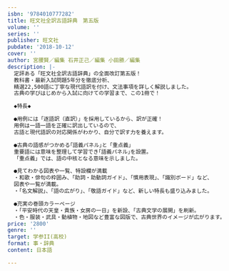 ```yaml
---
isbn: '9784010777282'
title: 旺文社全訳古語辞典　第五版
volume: ''
series: ''
publisher: 旺文社
pubdate: '2018-10-12'
cover: ''
author: 宮腰賢／編集 石井正己／編集 小田勝／編集
description: |-
  定評ある「旺文社全訳古語辞典」の全面改訂第五版！
  教科書・最新入試問題5年分を徹底分析、
  精選22,500語に丁寧な現代語訳を付け、文法事項を詳しく解説しました。
  古典の学びはじめから入試に向けての学習まで、この1冊で！

  ◆特長◆

  ●用例には「逐語訳（直訳）」を採用しているから、訳が正確！
  用例は一語一語を正確に訳出しているので、
  古語と現代語訳の対応関係がわかり、自分で訳す力を養えます。

  ●古典の語感がつかめる｢語義パネル｣と「重点義」
  重要語には意味を整理して学習でき｢語義パネル｣を設置。
  「重点義」では、語の中核となる意味を示しました。

  ●見てわかる図表や一覧、特設欄が満載
  ・和歌・俳句の枠囲み、「助詞・助動詞ガイド」、「慣用表現」、「識別ボード」など、
  図表や一覧が満載。
  ・「名文解説」、「語の広がり」、「敬語ガイド」など、新しい特長も盛り込みました。

  ●充実の巻頭カラーページ
  ・「平安時代の天皇・貴族・女房の一日」を新設、「古典文学の展開」を刷新。
  ・色・服装・武具・動植物・地図など豊富な図版で、古典世界のイメージが広がります。
price: '2800'
genre: ''
target: 学参II(高校)
format: 事・辞典
content: 日本語

---
```

